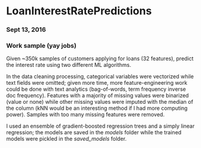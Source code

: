 # LoanInterestRatePredictions
### Sept 13, 2016
### Work sample (yay jobs)

Given ~350k samples of customers applying for loans (32 features), predict the interest rate using two different ML algorithms. 

In the data cleaning processing, categorical variables were vectorized while text fields were omitted; given more time, more feature-engineering work could be done with text analytics (bag-of-words, term frequency inverse doc frequency). Features with a majority of missing values were binarized (value or none) while other missing values were imputed with the median of the column (kNN would be an interesting method if I had more computing power). Samples with too many missing features were removed.

I used an ensemble of gradient-boosted regression trees and a simply linear regression; the models are saved in the *models* folder while the trained models were pickled in the *saved_models* folder. 
